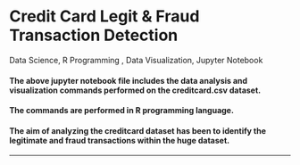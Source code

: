 # Credit Card Legit & Fraud Transaction Detection
Data Science, R Programming , Data Visualization, Jupyter Notebook
#### The above jupyter notebook file includes the data analysis and visualization commands performed on the creditcard.csv dataset.
#### The commands are performed in R programming language.
#### The aim of analyzing the creditcard dataset has been to identify the legitimate and fraud transactions within the huge dataset.

*****************************************************************


